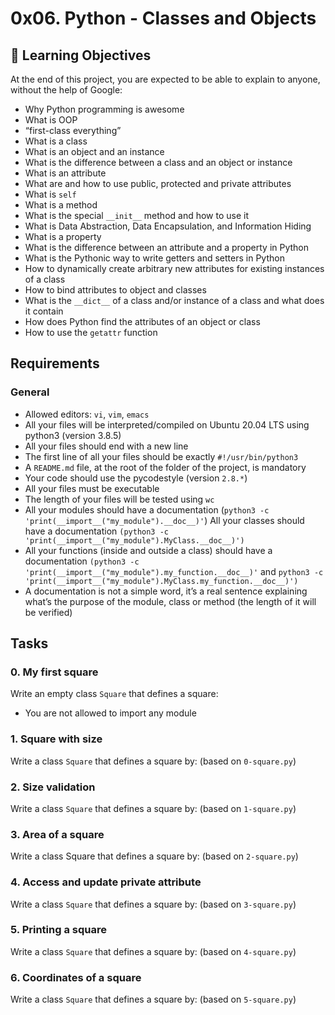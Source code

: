 # 0x06. Python - Classes and Objects
## :open_book: Learning Objectives
At the end of this project, you are expected to be able to explain to anyone, without the help of Google:
 * Why Python programming is awesome
 * What is OOP
 * “first-class everything”
 * What is a class
 * What is an object and an instance
 * What is the difference between a class and an object or instance
 * What is an attribute
 * What are and how to use public, protected and private attributes
 * What is `self`
 * What is a method
 * What is the special `__init__` method and how to use it
 * What is Data Abstraction, Data Encapsulation, and Information Hiding
 * What is a property
 * What is the difference between an attribute and a property in Python
 * What is the Pythonic way to write getters and setters in Python
 * How to dynamically create arbitrary new attributes for existing instances of a class
 * How to bind attributes to object and classes
 * What is the `__dict__` of a class and/or instance of a class and what does it contain
 * How does Python find the attributes of an object or class
 * How to use the `getattr` function
## **Requirements**
### **General**
 * Allowed editors: `vi`, `vim`, `emacs`
 * All your files will be interpreted/compiled on Ubuntu 20.04 LTS using python3 (version 3.8.5)
 * All your files should end with a new line
 * The first line of all your files should be exactly `#!/usr/bin/python3`
 * A `README.md` file, at the root of the folder of the project, is mandatory
 * Your code should use the pycodestyle (version `2.8.*`)
 * All your files must be executable
 * The length of your files will be tested using `wc`
 * All your modules should have a documentation (`python3 -c 'print(__import__("my_module").__doc__)'`)
All your classes should have a documentation `(python3 -c 'print(__import__("my_module").MyClass.__doc__)')`
 * All your functions (inside and outside a class) should have a documentation `(python3 -c 'print(__import__("my_module").my_function.__doc__)'` and `python3 -c 'print(__import__("my_module").MyClass.my_function.__doc__)')`
 * A documentation is not a simple word, it’s a real sentence explaining what’s the purpose of the module, class or method (the length of it will be verified)
## Tasks
### 0. My first square
Write an empty class `Square` that defines a square:
 * You are not allowed to import any module
### 1. Square with size
Write a class `Square` that defines a square by: (based on `0-square.py`)
### 2. Size validation
Write a class `Square` that defines a square by: (based on `1-square.py`)
### 3. Area of a square
Write a class Square that defines a square by: (based on `2-square.py`)
### 4. Access and update private attribute
Write a class `Square` that defines a square by: (based on `3-square.py`)
### 5. Printing a square
Write a class `Square` that defines a square by: (based on `4-square.py`)
### 6. Coordinates of a square
Write a class `Square` that defines a square by: (based on `5-square.py`)

